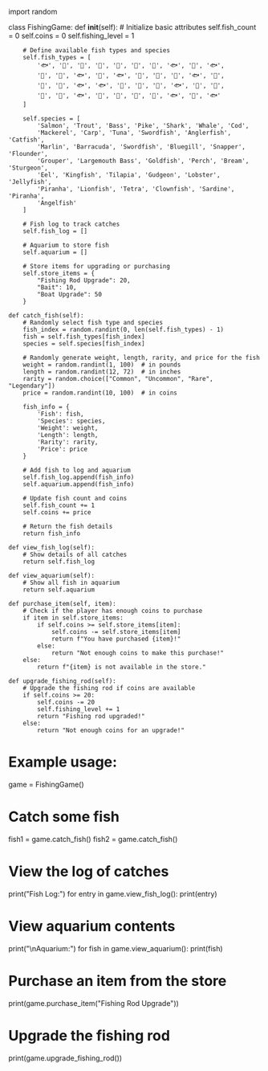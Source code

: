 import random

class FishingGame:
    def __init__(self):
        # Initialize basic attributes
        self.fish_count = 0
        self.coins = 0
        self.fishing_level = 1

        # Define available fish types and species
        self.fish_types = [
            '🐟', '🐠', '🐡', '🦈', '🐋', '🐠', '🐡', '🐟', '🐠', '🐟',
            '🐋', '🐡', '🐟', '🐠', '🐟', '🐠', '🐡', '🐠', '🐟', '🐋',
            '🐡', '🐠', '🐟', '🐟', '🐠', '🐋', '🐠', '🐟', '🐋', '🐠',
            '🐠', '🐡', '🐟', '🐋', '🐠', '🐠', '🐡', '🐟', '🐋', '🐟'
        ]

        self.species = [
            'Salmon', 'Trout', 'Bass', 'Pike', 'Shark', 'Whale', 'Cod',
            'Mackerel', 'Carp', 'Tuna', 'Swordfish', 'Anglerfish', 'Catfish',
            'Marlin', 'Barracuda', 'Swordfish', 'Bluegill', 'Snapper', 'Flounder',
            'Grouper', 'Largemouth Bass', 'Goldfish', 'Perch', 'Bream', 'Sturgeon',
            'Eel', 'Kingfish', 'Tilapia', 'Gudgeon', 'Lobster', 'Jellyfish',
            'Piranha', 'Lionfish', 'Tetra', 'Clownfish', 'Sardine', 'Piranha',
            'Angelfish'
        ]
        
        # Fish log to track catches
        self.fish_log = []

        # Aquarium to store fish
        self.aquarium = []

        # Store items for upgrading or purchasing
        self.store_items = {
            "Fishing Rod Upgrade": 20,
            "Bait": 10,
            "Boat Upgrade": 50
        }

    def catch_fish(self):
        # Randomly select fish type and species
        fish_index = random.randint(0, len(self.fish_types) - 1)
        fish = self.fish_types[fish_index]
        species = self.species[fish_index]

        # Randomly generate weight, length, rarity, and price for the fish
        weight = random.randint(1, 100)  # in pounds
        length = random.randint(12, 72)  # in inches
        rarity = random.choice(["Common", "Uncommon", "Rare", "Legendary"])
        price = random.randint(10, 100)  # in coins

        fish_info = {
            'Fish': fish,
            'Species': species,
            'Weight': weight,
            'Length': length,
            'Rarity': rarity,
            'Price': price
        }

        # Add fish to log and aquarium
        self.fish_log.append(fish_info)
        self.aquarium.append(fish_info)

        # Update fish count and coins
        self.fish_count += 1
        self.coins += price

        # Return the fish details
        return fish_info

    def view_fish_log(self):
        # Show details of all catches
        return self.fish_log

    def view_aquarium(self):
        # Show all fish in aquarium
        return self.aquarium

    def purchase_item(self, item):
        # Check if the player has enough coins to purchase
        if item in self.store_items:
            if self.coins >= self.store_items[item]:
                self.coins -= self.store_items[item]
                return f"You have purchased {item}!"
            else:
                return "Not enough coins to make this purchase!"
        else:
            return f"{item} is not available in the store."

    def upgrade_fishing_rod(self):
        # Upgrade the fishing rod if coins are available
        if self.coins >= 20:
            self.coins -= 20
            self.fishing_level += 1
            return "Fishing rod upgraded!"
        else:
            return "Not enough coins for an upgrade!"

# Example usage:
game = FishingGame()

# Catch some fish
fish1 = game.catch_fish()
fish2 = game.catch_fish()

# View the log of catches
print("Fish Log:")
for entry in game.view_fish_log():
    print(entry)

# View aquarium contents
print("\nAquarium:")
for fish in game.view_aquarium():
    print(fish)

# Purchase an item from the store
print(game.purchase_item("Fishing Rod Upgrade"))

# Upgrade the fishing rod
print(game.upgrade_fishing_rod())

